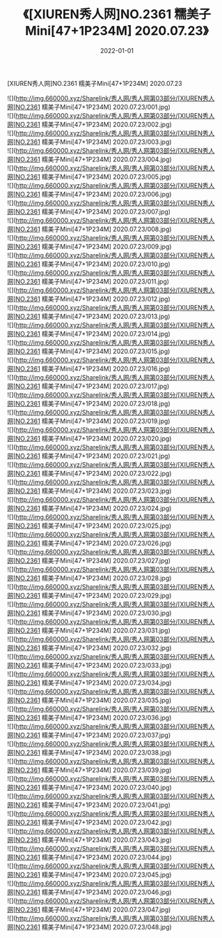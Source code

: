 ﻿---
layout: post
title:  《[XIUREN秀人网]NO.2361 糯美子Mini[47+1P234M] 2020.07.23》
date:   2022-01-01
img: http://img.660000.xyz/Sharelink/秀人网/秀人网第03部分/[XIUREN秀人网]NO.2361 糯美子Mini[47+1P234M] 2020.07.23/000.jpg
categories: [美女, 清纯, 唯美]
---

[XIUREN秀人网]NO.2361 糯美子Mini[47+1P234M] 2020.07.23

 ![](http://img.660000.xyz/Sharelink/秀人网/秀人网第03部分/[XIUREN秀人网]NO.2361 糯美子Mini[47+1P234M] 2020.07.23/001.jpg) <br>![](http://img.660000.xyz/Sharelink/秀人网/秀人网第03部分/[XIUREN秀人网]NO.2361 糯美子Mini[47+1P234M] 2020.07.23/002.jpg) <br>![](http://img.660000.xyz/Sharelink/秀人网/秀人网第03部分/[XIUREN秀人网]NO.2361 糯美子Mini[47+1P234M] 2020.07.23/003.jpg) <br>![](http://img.660000.xyz/Sharelink/秀人网/秀人网第03部分/[XIUREN秀人网]NO.2361 糯美子Mini[47+1P234M] 2020.07.23/004.jpg) <br>![](http://img.660000.xyz/Sharelink/秀人网/秀人网第03部分/[XIUREN秀人网]NO.2361 糯美子Mini[47+1P234M] 2020.07.23/005.jpg) <br>![](http://img.660000.xyz/Sharelink/秀人网/秀人网第03部分/[XIUREN秀人网]NO.2361 糯美子Mini[47+1P234M] 2020.07.23/006.jpg) <br>![](http://img.660000.xyz/Sharelink/秀人网/秀人网第03部分/[XIUREN秀人网]NO.2361 糯美子Mini[47+1P234M] 2020.07.23/007.jpg) <br>![](http://img.660000.xyz/Sharelink/秀人网/秀人网第03部分/[XIUREN秀人网]NO.2361 糯美子Mini[47+1P234M] 2020.07.23/008.jpg) <br>![](http://img.660000.xyz/Sharelink/秀人网/秀人网第03部分/[XIUREN秀人网]NO.2361 糯美子Mini[47+1P234M] 2020.07.23/009.jpg) <br>![](http://img.660000.xyz/Sharelink/秀人网/秀人网第03部分/[XIUREN秀人网]NO.2361 糯美子Mini[47+1P234M] 2020.07.23/010.jpg) <br>![](http://img.660000.xyz/Sharelink/秀人网/秀人网第03部分/[XIUREN秀人网]NO.2361 糯美子Mini[47+1P234M] 2020.07.23/011.jpg) <br>![](http://img.660000.xyz/Sharelink/秀人网/秀人网第03部分/[XIUREN秀人网]NO.2361 糯美子Mini[47+1P234M] 2020.07.23/012.jpg) <br>![](http://img.660000.xyz/Sharelink/秀人网/秀人网第03部分/[XIUREN秀人网]NO.2361 糯美子Mini[47+1P234M] 2020.07.23/013.jpg) <br>![](http://img.660000.xyz/Sharelink/秀人网/秀人网第03部分/[XIUREN秀人网]NO.2361 糯美子Mini[47+1P234M] 2020.07.23/014.jpg) <br>![](http://img.660000.xyz/Sharelink/秀人网/秀人网第03部分/[XIUREN秀人网]NO.2361 糯美子Mini[47+1P234M] 2020.07.23/015.jpg) <br>![](http://img.660000.xyz/Sharelink/秀人网/秀人网第03部分/[XIUREN秀人网]NO.2361 糯美子Mini[47+1P234M] 2020.07.23/016.jpg) <br>![](http://img.660000.xyz/Sharelink/秀人网/秀人网第03部分/[XIUREN秀人网]NO.2361 糯美子Mini[47+1P234M] 2020.07.23/017.jpg) <br>![](http://img.660000.xyz/Sharelink/秀人网/秀人网第03部分/[XIUREN秀人网]NO.2361 糯美子Mini[47+1P234M] 2020.07.23/018.jpg) <br>![](http://img.660000.xyz/Sharelink/秀人网/秀人网第03部分/[XIUREN秀人网]NO.2361 糯美子Mini[47+1P234M] 2020.07.23/019.jpg) <br>![](http://img.660000.xyz/Sharelink/秀人网/秀人网第03部分/[XIUREN秀人网]NO.2361 糯美子Mini[47+1P234M] 2020.07.23/020.jpg) <br>![](http://img.660000.xyz/Sharelink/秀人网/秀人网第03部分/[XIUREN秀人网]NO.2361 糯美子Mini[47+1P234M] 2020.07.23/021.jpg) <br>![](http://img.660000.xyz/Sharelink/秀人网/秀人网第03部分/[XIUREN秀人网]NO.2361 糯美子Mini[47+1P234M] 2020.07.23/022.jpg) <br>![](http://img.660000.xyz/Sharelink/秀人网/秀人网第03部分/[XIUREN秀人网]NO.2361 糯美子Mini[47+1P234M] 2020.07.23/023.jpg) <br>![](http://img.660000.xyz/Sharelink/秀人网/秀人网第03部分/[XIUREN秀人网]NO.2361 糯美子Mini[47+1P234M] 2020.07.23/024.jpg) <br>![](http://img.660000.xyz/Sharelink/秀人网/秀人网第03部分/[XIUREN秀人网]NO.2361 糯美子Mini[47+1P234M] 2020.07.23/025.jpg) <br>![](http://img.660000.xyz/Sharelink/秀人网/秀人网第03部分/[XIUREN秀人网]NO.2361 糯美子Mini[47+1P234M] 2020.07.23/026.jpg) <br>![](http://img.660000.xyz/Sharelink/秀人网/秀人网第03部分/[XIUREN秀人网]NO.2361 糯美子Mini[47+1P234M] 2020.07.23/027.jpg) <br>![](http://img.660000.xyz/Sharelink/秀人网/秀人网第03部分/[XIUREN秀人网]NO.2361 糯美子Mini[47+1P234M] 2020.07.23/028.jpg) <br>![](http://img.660000.xyz/Sharelink/秀人网/秀人网第03部分/[XIUREN秀人网]NO.2361 糯美子Mini[47+1P234M] 2020.07.23/029.jpg) <br>![](http://img.660000.xyz/Sharelink/秀人网/秀人网第03部分/[XIUREN秀人网]NO.2361 糯美子Mini[47+1P234M] 2020.07.23/030.jpg) <br>![](http://img.660000.xyz/Sharelink/秀人网/秀人网第03部分/[XIUREN秀人网]NO.2361 糯美子Mini[47+1P234M] 2020.07.23/031.jpg) <br>![](http://img.660000.xyz/Sharelink/秀人网/秀人网第03部分/[XIUREN秀人网]NO.2361 糯美子Mini[47+1P234M] 2020.07.23/032.jpg) <br>![](http://img.660000.xyz/Sharelink/秀人网/秀人网第03部分/[XIUREN秀人网]NO.2361 糯美子Mini[47+1P234M] 2020.07.23/033.jpg) <br>![](http://img.660000.xyz/Sharelink/秀人网/秀人网第03部分/[XIUREN秀人网]NO.2361 糯美子Mini[47+1P234M] 2020.07.23/034.jpg) <br>![](http://img.660000.xyz/Sharelink/秀人网/秀人网第03部分/[XIUREN秀人网]NO.2361 糯美子Mini[47+1P234M] 2020.07.23/035.jpg) <br>![](http://img.660000.xyz/Sharelink/秀人网/秀人网第03部分/[XIUREN秀人网]NO.2361 糯美子Mini[47+1P234M] 2020.07.23/036.jpg) <br>![](http://img.660000.xyz/Sharelink/秀人网/秀人网第03部分/[XIUREN秀人网]NO.2361 糯美子Mini[47+1P234M] 2020.07.23/037.jpg) <br>![](http://img.660000.xyz/Sharelink/秀人网/秀人网第03部分/[XIUREN秀人网]NO.2361 糯美子Mini[47+1P234M] 2020.07.23/038.jpg) <br>![](http://img.660000.xyz/Sharelink/秀人网/秀人网第03部分/[XIUREN秀人网]NO.2361 糯美子Mini[47+1P234M] 2020.07.23/039.jpg) <br>![](http://img.660000.xyz/Sharelink/秀人网/秀人网第03部分/[XIUREN秀人网]NO.2361 糯美子Mini[47+1P234M] 2020.07.23/040.jpg) <br>![](http://img.660000.xyz/Sharelink/秀人网/秀人网第03部分/[XIUREN秀人网]NO.2361 糯美子Mini[47+1P234M] 2020.07.23/041.jpg) <br>![](http://img.660000.xyz/Sharelink/秀人网/秀人网第03部分/[XIUREN秀人网]NO.2361 糯美子Mini[47+1P234M] 2020.07.23/042.jpg) <br>![](http://img.660000.xyz/Sharelink/秀人网/秀人网第03部分/[XIUREN秀人网]NO.2361 糯美子Mini[47+1P234M] 2020.07.23/043.jpg) <br>![](http://img.660000.xyz/Sharelink/秀人网/秀人网第03部分/[XIUREN秀人网]NO.2361 糯美子Mini[47+1P234M] 2020.07.23/044.jpg) <br>![](http://img.660000.xyz/Sharelink/秀人网/秀人网第03部分/[XIUREN秀人网]NO.2361 糯美子Mini[47+1P234M] 2020.07.23/045.jpg) <br>![](http://img.660000.xyz/Sharelink/秀人网/秀人网第03部分/[XIUREN秀人网]NO.2361 糯美子Mini[47+1P234M] 2020.07.23/046.jpg) <br>![](http://img.660000.xyz/Sharelink/秀人网/秀人网第03部分/[XIUREN秀人网]NO.2361 糯美子Mini[47+1P234M] 2020.07.23/047.jpg) <br>![](http://img.660000.xyz/Sharelink/秀人网/秀人网第03部分/[XIUREN秀人网]NO.2361 糯美子Mini[47+1P234M] 2020.07.23/048.jpg) <br>